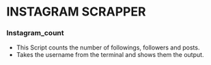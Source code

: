 # INSTAGRAM SCRAPPER

###  Instagram_count

- This Script counts the number of followings, followers and posts.
- Takes the username from the terminal and shows them the output.

